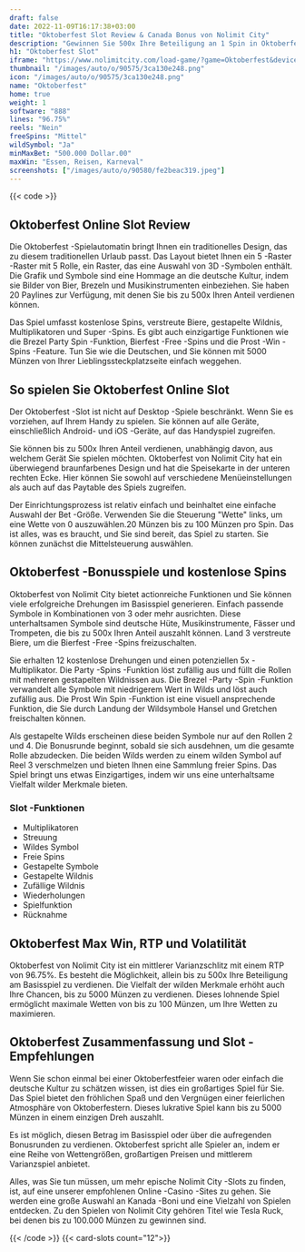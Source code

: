 ```yaml
---
draft: false
date: 2022-11-09T16:17:38+03:00
title: "Oktoberfest Slot Review & Canada Bonus von Nolimit City"
description: "Gewinnen Sie 500x Ihre Beteiligung an 1 Spin in Oktoberfest von Nolimit City. Genießen Sie die Brezel Party Spin -Funktion und kostenlose Spins! Lesen Sie unsere Rezension für RTP, Funktionen und mehr."
h1: "Oktoberfest Slot"
iframe: "https://www.nolimitcity.com/load-game/?game=Oktoberfest&device=mobile"
thumbnail: "/images/auto/o/90575/3ca130e248.png"
icon: "/images/auto/o/90575/3ca130e248.png"
name: "Oktoberfest"
home: true
weight: 1
software: "888"
lines: "96.75%"
reels: "Nein"
freeSpins: "Mittel"
wildSymbol: "Ja"
minMaxBet: "500.000 Dollar.00"
maxWin: "Essen, Reisen, Karneval"
screenshots: ["/images/auto/o/90580/fe2beac319.jpeg"]
---
```


{{< code >}}<h2>Oktoberfest Online Slot Review</h2><p>Die Oktoberfest -Spielautomatin bringt Ihnen ein traditionelles Design, das zu diesem traditionellen Urlaub passt. Das Layout bietet Ihnen ein 5 -Raster -Raster mit 5 Rolle, ein Raster, das eine Auswahl von 3D -Symbolen enthält. Die Grafik und Symbole sind eine Hommage an die deutsche Kultur, indem sie Bilder von Bier, Brezeln und Musikinstrumenten einbeziehen. Sie haben 20 Paylines zur Verfügung, mit denen Sie bis zu 500x Ihren Anteil verdienen können.</p><p>Das Spiel umfasst kostenlose Spins, verstreute Biere, gestapelte Wildnis, Multiplikatoren und Super -Spins. Es gibt auch einzigartige Funktionen wie die Brezel Party Spin -Funktion, Bierfest -Free -Spins und die Prost -Win -Spins -Feature. Tun Sie wie die Deutschen, und Sie können mit 5000 Münzen von Ihrer Lieblingssteckplatzseite einfach weggehen.</p><h2>So spielen Sie Oktoberfest Online Slot</h2><p>Der Oktoberfest -Slot ist nicht auf Desktop -Spiele beschränkt. Wenn Sie es vorziehen, auf Ihrem Handy zu spielen. Sie können auf alle Geräte, einschließlich Android- und iOS -Geräte, auf das Handyspiel zugreifen.</p><p>Sie können bis zu 500x Ihren Anteil verdienen, unabhängig davon, aus welchem Gerät Sie spielen möchten. Oktoberfest von Nolimit City hat ein überwiegend braunfarbenes Design und hat die Speisekarte in der unteren rechten Ecke. Hier können Sie sowohl auf verschiedene Menüeinstellungen als auch auf das Paytable des Spiels zugreifen.</p><p>Der Einrichtungsprozess ist relativ einfach und beinhaltet eine einfache Auswahl der Bet -Größe. Verwenden Sie die Steuerung "Wette" links, um eine Wette von 0 auszuwählen.20 Münzen bis zu 100 Münzen pro Spin. Das ist alles, was es braucht, und Sie sind bereit, das Spiel zu starten. Sie können zunächst die Mittelsteuerung auswählen.</p><h2>Oktoberfest -Bonusspiele und kostenlose Spins</h2><p>Oktoberfest von Nolimit City bietet actionreiche Funktionen und Sie können viele erfolgreiche Drehungen im Basisspiel generieren. Einfach passende Symbole in Kombinationen von 3 oder mehr ausrichten. Diese unterhaltsamen Symbole sind deutsche Hüte, Musikinstrumente, Fässer und Trompeten, die bis zu 500x Ihren Anteil auszahlt können. Land 3 verstreute Biere, um die Bierfest -Free -Spins freizuschalten.</p><p>Sie erhalten 12 kostenlose Drehungen und einen potenziellen 5x -Multiplikator. Die Party -Spins -Funktion löst zufällig aus und füllt die Rollen mit mehreren gestapelten Wildnissen aus. Die Brezel -Party -Spin -Funktion verwandelt alle Symbole mit niedrigerem Wert in Wilds und löst auch zufällig aus. Die Prost Win Spin -Funktion ist eine visuell ansprechende Funktion, die Sie durch Landung der Wildsymbole Hansel und Gretchen freischalten können.</p><p>Als gestapelte Wilds erscheinen diese beiden Symbole nur auf den Rollen 2 und 4. Die Bonusrunde beginnt, sobald sie sich ausdehnen, um die gesamte Rolle abzudecken. Die beiden Wilds werden zu einem wilden Symbol auf Reel 3 verschmelzen und bieten Ihnen eine Sammlung freier Spins. Das Spiel bringt uns etwas Einzigartiges, indem wir uns eine unterhaltsame Vielfalt wilder Merkmale bieten.</p><h3>
Slot -Funktionen</h3><ul>
<li></span>
Multiplikatoren</li>
<li></span>
Streuung</li>
<li></span>
Wildes Symbol</li>
<li></span>
Freie Spins</li>
<li></span>
Gestapelte Symbole</li>
<li></span>
Gestapelte Wildnis</li>
<li></span>
Zufällige Wildnis</li>
<li></span>
Wiederholungen</li>
<li></span>
Spielfunktion</li>
<li></span>
Rücknahme</li></ul><h2>Oktoberfest Max Win, RTP und Volatilität</h2><p>Oktoberfest von Nolimit City ist ein mittlerer Varianzschlitz mit einem RTP von 96.75%. Es besteht die Möglichkeit, allein bis zu 500x Ihre Beteiligung am Basisspiel zu verdienen. Die Vielfalt der wilden Merkmale erhöht auch Ihre Chancen, bis zu 5000 Münzen zu verdienen. Dieses lohnende Spiel ermöglicht maximale Wetten von bis zu 100 Münzen, um Ihre Wetten zu maximieren.</p><h2>Oktoberfest Zusammenfassung und Slot -Empfehlungen</h2><p>Wenn Sie schon einmal bei einer Oktoberfestfeier waren oder einfach die deutsche Kultur zu schätzen wissen, ist dies ein großartiges Spiel für Sie. Das Spiel bietet den fröhlichen Spaß und den Vergnügen einer feierlichen Atmosphäre von Oktoberfestern. Dieses lukrative Spiel kann bis zu 5000 Münzen in einem einzigen Dreh auszahlt.</p><p>Es ist möglich, diesen Betrag im Basisspiel oder über die aufregenden Bonusrunden zu verdienen. Oktoberfest spricht alle Spieler an, indem er eine Reihe von Wettengrößen, großartigen Preisen und mittlerem Varianzspiel anbietet.</p><p>Alles, was Sie tun müssen, um mehr epische Nolimit City -Slots zu finden, ist, auf eine unserer empfohlenen Online -Casino -Sites zu gehen. Sie werden eine große Auswahl an Kanada -Boni und eine Vielzahl von Spielen entdecken. Zu den Spielen von Nolimit City gehören Titel wie Tesla Ruck, bei denen bis zu 100.000 Münzen zu gewinnen sind.</p>{{< /code >}}
{{< card-slots count="12">}}